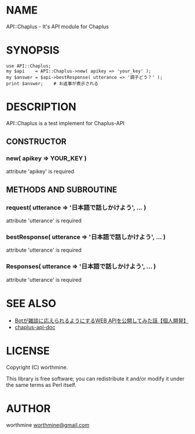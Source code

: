 # NAME

API::Chaplus - It's API module for Chaplus

# SYNOPSIS

    use API::Chaplus;
    my $api    = API::Chaplus->new( apikey => 'your_key' );
    my $answer = $api->bestResponse( utterance => '調子どう？' );
    print $answer;    # お返事が表示される

# DESCRIPTION

API::Chaplus is a test implement for Chaplus-API

## CONSTRUCTOR

### new( apikey => YOUR\_KEY )

attribute 'apikey' is required

## METHODS AND SUBROUTINE

### request( utterance => '日本語で話しかけよう', ... )

attribute 'utterance' is required

### bestResponse( utterance => '日本語で話しかけよう', ... )

attribute 'utterance' is required

### Responses( utterance => '日本語で話しかけよう', ... )

attribute 'utterance' is required

# SEE ALSO

- [Botが雑談に応えられるようにするWEB APIを公開してみた話【個人開発】](https://qiita.com/maKunugi/items/b1afb6441571119729a7)
- [chaplus-api-doc](https://k-masashi.github.io/chaplus-api-doc/)

# LICENSE

Copyright (C) worthmine.

This library is free software; you can redistribute it and/or modify
it under the same terms as Perl itself.

# AUTHOR

worthmine <worthmine@gmail.com>
